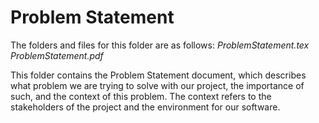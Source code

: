 # Problem Statement

The folders and files for this folder are as follows:
_ProblemStatement.tex
ProblemStatement.pdf_

This folder contains the Problem Statement document, which describes what problem we are trying to solve with our project, the importance of such, and the context of this problem. The context refers to the stakeholders of the project and the environment for our software.
